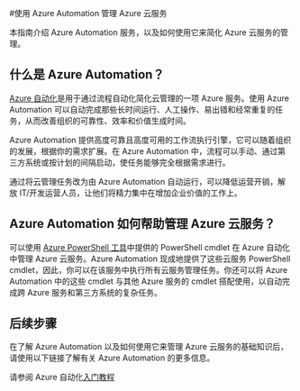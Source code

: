 <properties
	pageTitle="使用 Azure Automation 管理 Azure 云服务"
	description="了解如何使用 Azure Automation 服务来方便管理 Azure 云服务。"
	services="cloud-services, automation"
	documentationCenter=""
	authors="jodoglevy"
	manager="eamono"
	editor=""/>

<tags
	ms.service="cloud-services"
	ms.date="08/11/2015"
	wacn.date="09/15/2015"/>



#使用 Azure Automation 管理 Azure 云服务

本指南介绍 Azure Automation 服务，以及如何使用它来简化 Azure 云服务的管理。

## 什么是 Azure Automation？

[Azure 自动化](/documentation/services/automation/)是用于通过流程自动化简化云管理的一项 Azure 服务。使用 Azure Automation 可以自动完成那些长时间运行、人工操作、易出错和经常重复的任务，从而改善组织的可靠性、效率和价值生成时间。

Azure Automation 提供高度可靠且高度可用的工作流执行引擎，它可以随着组织的发展，根据你的需求扩展。在 Azure Automation 中，流程可以手动、通过第三方系统或按计划的间隔启动，使任务能够完全根据需求进行。

通过将云管理任务改为由 Azure Automation 自动运行，可以降低运营开销，解放 IT/开发运营人员，让他们将精力集中在增加企业价值的工作上。


## Azure Automation 如何帮助管理 Azure 云服务？

可以使用 [Azure PowerShell 工具](https://msdn.microsoft.com/zh-CN/library/azure/jj156055.aspx)中提供的 PowerShell cmdlet 在 Azure 自动化 中管理 Azure 云服务。Azure Automation 现成地提供了这些云服务 PowerShell cmdlet，因此，你可以在该服务中执行所有云服务管理任务。你还可以将 Azure Automation 中的这些 cmdlet 与其他 Azure 服务的 cmdlet 搭配使用，以自动完成跨 Azure 服务和第三方系统的复杂任务。


## 后续步骤

在了解 Azure Automation 以及如何使用它来管理 Azure 云服务的基础知识后，请使用以下链接了解有关 Azure Automation 的更多信息。

请参阅 Azure 自动化[入门教程](/documentation/articles/automation-create-runbook-from-samples)

<!---HONumber=69-->